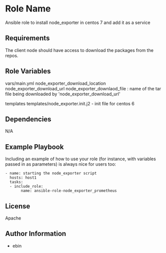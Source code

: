 Role Name
=========

 Ansible role to install node_exporter in centos 7 and add it as a service

Requirements
------------
The client node should have access to download the packages from the repos.


Role Variables
--------------

vars/main.yml
 node_exporter_download_location 
 node_exporter_download_url
 node_exporter_downlaod_file : name of the tar file being downloaded by 'node_exporter_download_url'

templates
   templates/node_exporter.init.j2 - init file for centos 6

Dependencies
------------
N/A

Example Playbook
----------------

Including an example of how to use your role (for instance, with variables passed in as parameters) is always nice for users too:


	- name: starting the node_exporter script
	  hosts: host1
	  tasks:
	  - include_role:
	       name: ansible-role-node_exporter_prometheus

License
-------

Apache

Author Information
------------------

- ebin

